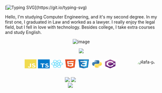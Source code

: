 [![Typing SVG](https://readme-typing-svg.herokuapp.com?color=F73EDA&lines=Hello+World!)](https://git.io/typing-svg)

Hello, I'm studying Computer Engineering, and it's my second degree. 
In my first one, I graduated in Law and worked as a lawyer. 
I really enjoy the legal field, but I fell in love with technology. 
Besides college, I take extra courses and study English.

<div align="center">
 
![image](https://user-images.githubusercontent.com/101351309/167425854-45415c33-abe6-40b7-ac9a-a5ebd0e43426.png)
  
<img height="180em" src="https://github-readme-stats.vercel.app/api/top-langs/?username=RosanaTSF&layout=compact&langs_count=7&theme=dracula"/>

<div style="display: inline_block"><br>
  <img align="center" alt="Rafa-Js" height="30" width="40" src="https://raw.githubusercontent.com/devicons/devicon/master/icons/javascript/javascript-plain.svg">
  <img align="center" alt="Rafa-Ts" height="30" width="40" src="https://raw.githubusercontent.com/devicons/devicon/master/icons/typescript/typescript-plain.svg">
  <img align="center" alt="Rafa-React" height="30" width="40" src="https://raw.githubusercontent.com/devicons/devicon/master/icons/react/react-original.svg">
  <img align="center" alt="Rafa-HTML" height="30" width="40" src="https://raw.githubusercontent.com/devicons/devicon/master/icons/html5/html5-original.svg">
  <img align="center" alt="Rafa-CSS" height="30" width="40" src="https://raw.githubusercontent.com/devicons/devicon/master/icons/css3/css3-original.svg">
  <img align="center" alt="Rafa-Python" height="30" width="40" src="https://raw.githubusercontent.com/devicons/devicon/master/icons/python/python-original.svg">
  <img align="center" alt="Rafa-Csharp" height="30" width="40" src="https://raw.githubusercontent.com/devicons/devicon/master/icons/csharp/csharp-original.svg">
  <img align="right" alt="Rafa-pic" height="150" style="border-radius:50px;" src="https://i.pinimg.com/564x/7e/9c/7b/7e9c7b369486e83622512bee504c25d5.jpg?width=1200&height=776">
</div>
  
## 

<div> 
<a href="https://www.instagram.com/papenef/" target="_blank"><img src="https://img.shields.io/badge/-Instagram-%23E4405F?style=for-the-badge&logo=instagram&logoColor=white" target="_blank"></a>
<a href="https://www.notion.so/rosanatsf/Study-Planner" target="_blank"><img src="https://img.shields.io/badge/Notion-9146FF?style=for-the-badge&logo=notion&logoColor=white" target="_blank"></a>
</div>
    
<div align="center">
<img height="180em" src="https://github-readme-stats.vercel.app/api?username=RosanaTSF&show_icons=true&theme=dracula&include_all_commits=true&count_private=true"/>

</div>
